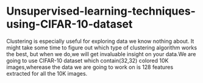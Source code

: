 # Unsupervised-learning-techniques-using-CIFAR-10-dataset
Clustering is especially useful for exploring data we know nothing about. It might take some time to figure out which type of clustering algorithm works the best, but when we do,we will get invaluable insight on your data.We are going to use CIFAR-10 dataset which contain(32,32) colored 10K images,wherease the data we are going to work on is 128 features extracted for all the 10K images.
